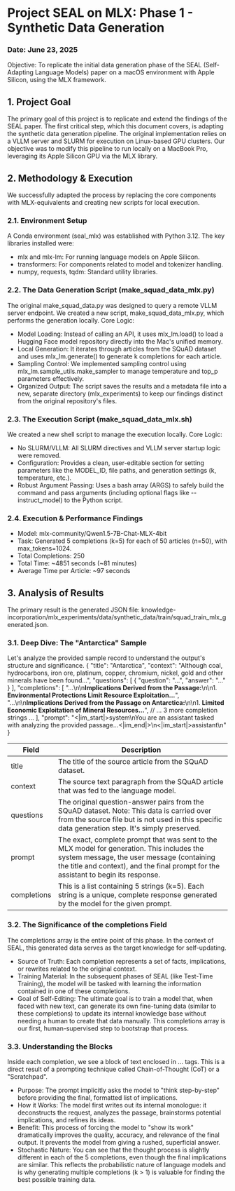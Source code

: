 # Project SEAL on MLX: Phase 1 - Synthetic Data Generation
### Date: June 23, 2025

Objective: To replicate the initial data generation phase of the SEAL (Self-Adapting Language Models) paper on a macOS environment with Apple Silicon, using the MLX framework.

## 1. Project Goal
The primary goal of this project is to replicate and extend the findings of the SEAL paper. The first critical step, which this document covers, is adapting the synthetic data generation pipeline. The original implementation relies on a VLLM server and SLURM for execution on Linux-based GPU clusters. Our objective was to modify this pipeline to run locally on a MacBook Pro, leveraging its Apple Silicon GPU via the MLX library.

## 2. Methodology & Execution
We successfully adapted the process by replacing the core components with MLX-equivalents and creating new scripts for local execution.

### 2.1. Environment Setup
A Conda environment (seal_mlx) was established with Python 3.12. The key libraries installed were:
 * mlx and mlx-lm: For running language models on Apple Silicon.
 * transformers: For components related to model and tokenizer handling.
 * numpy, requests, tqdm: Standard utility libraries.

### 2.2. The Data Generation Script (make_squad_data_mlx.py)
The original make_squad_data.py was designed to query a remote VLLM server endpoint. We created a new script, make_squad_data_mlx.py, which performs the generation locally.
Core Logic:
 * Model Loading: Instead of calling an API, it uses mlx_lm.load() to load a Hugging Face model repository directly into the Mac's unified memory.
 * Local Generation: It iterates through articles from the SQuAD dataset and uses mlx_lm.generate() to generate k completions for each article.
 * Sampling Control: We implemented sampling control using mlx_lm.sample_utils.make_sampler to manage temperature and top_p parameters effectively.
 * Organized Output: The script saves the results and a metadata file into a new, separate directory (mlx_experiments) to keep our findings distinct from the original repository's files.

### 2.3. The Execution Script (make_squad_data_mlx.sh)
We created a new shell script to manage the execution locally.
Core Logic:
 * No SLURM/VLLM: All SLURM directives and VLLM server startup logic were removed.
 * Configuration: Provides a clean, user-editable section for setting parameters like the MODEL_ID, file paths, and generation settings (k, temperature, etc.).
 * Robust Argument Passing: Uses a bash array (ARGS) to safely build the command and pass arguments (including optional flags like --instruct_model) to the Python script.

### 2.4. Execution & Performance Findings
 * Model: mlx-community/Qwen1.5-7B-Chat-MLX-4bit
 * Task: Generated 5 completions (k=5) for each of 50 articles (n=50), with max_tokens=1024.
 * Total Completions: 250
 * Total Time: ~4851 seconds (~81 minutes)
 * Average Time per Article: ~97 seconds

## 3. Analysis of Results
The primary result is the generated JSON file: knowledge-incorporation/mlx_experiments/data/synthetic_data/train/squad_train_mlx_generated.json.

### 3.1. Deep Dive: The "Antarctica" Sample
Let's analyze the provided sample record to understand the output's structure and significance.
  {
    "title": "Antarctica",
    "context": "Although coal, hydrocarbons, iron ore, platinum, copper, chromium, nickel, gold and other minerals have been found...",
    "questions": [
      { "question": "...", "answer": "..." }
    ],
    "completions": [
      "<think>...</think>\n\n**Implications Derived from the Passage:**\n\n1. **Environmental Protections Limit Resource Exploitation...**",
      "<think>...</think>\n\n**Implications Derived from the Passage on Antarctica:**\n\n1. **Limited Economic Exploitation of Mineral Resources...**",
      // ... 3 more completion strings ...
    ],
    "prompt": "<|im_start|>system\nYou are an assistant tasked with analyzing the provided passage...<|im_end|>\n<|im_start|>assistant\n"
  }

| Field | Description |
|---|---|
| title | The title of the source article from the SQuAD dataset. |
| context | The source text paragraph from the SQuAD article that was fed to the language model. |
| questions | The original question-answer pairs from the SQuAD dataset. Note: This data is carried over from the source file but is not used in this specific data generation step. It's simply preserved. |
| prompt | The exact, complete prompt that was sent to the MLX model for generation. This includes the system message, the user message (containing the title and context), and the final prompt for the assistant to begin its response. |
| completions | This is a list containing 5 strings (k=5). Each string is a unique, complete response generated by the model for the given prompt. |

### 3.2. The Significance of the completions Field
The completions array is the entire point of this phase. In the context of SEAL, this generated data serves as the target knowledge for self-updating.
 * Source of Truth: Each completion represents a set of facts, implications, or rewrites related to the original context.
 * Training Material: In the subsequent phases of SEAL (like Test-Time Training), the model will be tasked with learning the information contained in one of these completions.
 * Goal of Self-Editing: The ultimate goal is to train a model that, when faced with new text, can generate its own fine-tuning data (similar to these completions) to update its internal knowledge base without needing a human to create that data manually. This completions array is our first, human-supervised step to bootstrap that process.

### 3.3. Understanding the <think> Blocks
Inside each completion, we see a block of text enclosed in <think>...</think> tags. This is a direct result of a prompting technique called Chain-of-Thought (CoT) or a "Scratchpad".
 * Purpose: The prompt implicitly asks the model to "think step-by-step" before providing the final, formatted list of implications.
 * How it Works: The model first writes out its internal monologue: it deconstructs the request, analyzes the passage, brainstorms potential implications, and refines its ideas.
 * Benefit: This process of forcing the model to "show its work" dramatically improves the quality, accuracy, and relevance of the final output. It prevents the model from giving a rushed, superficial answer.
 * Stochastic Nature: You can see that the thought process is slightly different in each of the 5 completions, even though the final implications are similar. This reflects the probabilistic nature of language models and is why generating multiple completions (k > 1) is valuable for finding the best possible training data.

